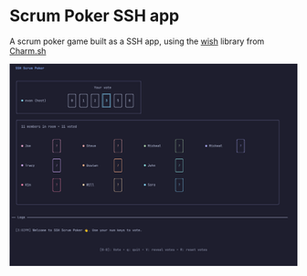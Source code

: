 # Scrum Poker SSH app

A scrum poker game built as a SSH app, using the [wish](https://github.com/charmbracelet/wish) library from [Charm.sh](https://charm.sh/)

<img src="./screenshots/game-preview.png" />
